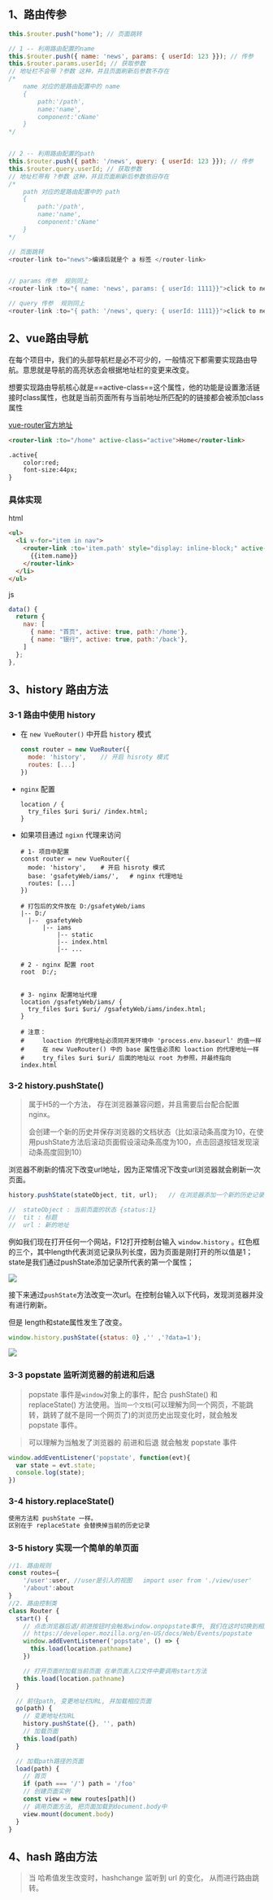 

## 1、路由传参

```javascript
this.$router.push("home"); // 页面跳转

// 1 -- 利用路由配置的name
this.$router.push({ name: 'news', params: { userId: 123 }}); // 传参
this.$router.params.userId; // 获取参数
// 地址栏不会带 ?参数 这种，并且页面刷新后参数不存在
/*
	name 对应的是路由配置中的 name
	{
		path:'/path',
		name:'name',
		component:'cName'
	}
*/


// 2 -- 利用路由配置的path
this.$router.push({ path: '/news', query: { userId: 123 }}); // 传参
this.$router.query.userId; // 获取参数
// 地址栏带有 ?参数 这种，并且页面刷新后参数依旧存在
/*
	path 对应的是路由配置中的 path
	{
		path:'/path',
		name:'name',
		component:'cName'
	}
*/
```

```javascript
// 页面跳转
<router-link to="news">编译后就是个 a 标签 </router-link>


// params 传参  规则同上
<router-link :to="{ name: 'news', params: { userId: 1111}}">click to news page</router-link>

// query 传参  规则同上
<router-link :to="{ path: '/news', query: { userId: 1111}}">click to news page</router-link>
```

## 2、vue路由导航

在每个项目中，我们的头部导航栏是必不可少的，一般情况下都需要实现路由导航。意思就是导航的高亮状态会根据地址栏的变更来改变。

想要实现路由导航核心就是==active-class==这个属性，他的功能是设置激活链接时class属性，也就是当前页面所有与当前地址所匹配的的链接都会被添加class属性

[vue-router官方地址](https://router.vuejs.org/zh/api/#active-class)

```html
<router-link :to="/home" active-class="active">Home</router-link>

.active{
	color:red;
	font-size:44px;
}
```

### 具体实现

html

```html
<ul>
  <li v-for="item in nav">
    <router-link :to='item.path' style="display: inline-block;" active-class='active'>
      {{item.name}}
    </router-link>
  </li>
</ul>
```



js

```javascript
data() {
  return {
    nav: [
      { name: "首页", active: true, path:'/home'},
      { name: "银行", active: true, path:'/back'},
    ]
  };
},
```



## 3、history 路由方法

### 3-1 路由中使用 history

+ 在 `new VueRouter()` 中开启 `history` 模式

  ```js
  const router = new VueRouter({
    mode: 'history',	// 开启 hisroty 模式
    routes: [...]
  })
  ```

+ `nginx` 配置

  ```shell
  location / {
    try_files $uri $uri/ /index.html;
  }
  ```

+ 如果项目通过 `ngixn` 代理来访问

  ```shell
  # 1- 项目中配置
  const router = new VueRouter({
    mode: 'history',	# 开启 hisroty 模式
    base: 'gsafetyWeb/iams/',	# nginx 代理地址
    routes: [...]
  })
  
  # 打包后的文件放在 D:/gsafetyWeb/iams
  |-- D:/
    |--  gsafetyWeb
    	|-- iams
    		|-- static
    		|-- index.html
    		|-- ...
    
  # 2 - nginx 配置 root
  root	D:/;
    
    
  # 3- nginx 配置地址代理
  location /gsafetyWeb/iams/ {
    try_files $uri $uri/ /gsafetyWeb/iams/index.html;
  }
  
  # 注意：
  #		loaction 的代理地址必须同开发环境中 'process.env.baseurl' 的值一样
  #		在 new VueRouter() 中的 base 属性值必须和 loaction 的代理地址一样
  #		try_files $uri $uri/ 后面的地址以 root 为参照，并最终指向 index.html
  ```

  

### 3-2 history.pushState()

> 属于H5的一个方法， 存在浏览器兼容问题，并且需要后台配合配置nginx。
>
> 会创建一个新的历史并保存浏览器的文档状态（比如滚动条高度为10，在使用pushState方法后滚动页面假设滚动条高度为100，点击回退按钮发现滚动条高度回到10）

浏览器不刷新的情况下改变url地址，因为正常情况下改变url浏览器就会刷新一次页面。

```js
history.pushState(stateObject, tit, url);	// 在浏览器添加一个新的历史记录

//	stateObject : 当前页面的状态 {status:1}
//	tit : 标题
//	url : 新的地址
```

例如我们现在打开任何一个网站，F12打开控制台输入 `window.history` 。红色框的三个，其中length代表浏览记录队列长度，因为页面是刚打开的所以值是1； state是我们通过pushState添加记录所代表的第一个属性；

![](/Users/mrhuang/Downloads/笔记图片/vue/vueRouter_history.png)



接下来通过`pushState`方法改变一次url。在控制台输入以下代码，发现浏览器并没有进行刷新。

但是 length和state属性发生了改变。

```js
window.history.pushState({status: 0} ,'' ,'?data=1');
```

![](/Users/mrhuang/Downloads/笔记图片/vue/vueRouter_history1.png)

### 3-3 popstate 监听浏览器的前进和后退

> popstate 事件是`window`对象上的事件，配合 pushState() 和 replaceState() 方法使用。当`同一个文档`(可以理解为同一个网页，不能跳转，跳转了就不是同一个网页了)的浏览历史出现变化时，就会触发 popstate 事件。

> 可以理解为当触发了浏览器的 前进和后退 就会触发 popstate 事件

```js
window.addEventListener('popstate', function(evt){
  var state = evt.state;
  console.log(state);
})
```



### 3-4 history.replaceState()

```js
使用方法和 pushState 一样。 
区别在于 replaceState 会替换掉当前的历史记录
```



### 3-5 history 实现一个简单的单页面

```js
//1. 路由规则
const routes={
    '/user':user, //user是引入的视图   import user from './view/user' 
    '/about':about
}
//2. 路由控制类
class Router {
  start() {
    // 点击浏览器后退/前进按钮时会触发window.onpopstate事件, 我们在这时切换到相应页面
    // https://developer.mozilla.org/en-US/docs/Web/Events/popstate
    window.addEventListener('popstate', () => {
      this.load(location.pathname)
    })

    // 打开页面时加载当前页面 在单页面入口文件中要调用start方法
    this.load(location.pathname)
  }

  // 前往path, 变更地址栏URL, 并加载相应页面
  go(path) {
    // 变更地址栏URL
    history.pushState({}, '', path)
    // 加载页面
    this.load(path)
  }

  // 加载path路径的页面
  load(path) {
    // 首页
    if (path === '/') path = '/foo'
    // 创建页面实例
    const view = new routes[path]()
    // 调用页面方法, 把页面加载到document.body中
    view.mount(document.body)
  }
}
```



## 4、hash 路由方法

> 当 哈希值发生改变时，hashchange 监听到 url 的变化， 从而进行路由跳转。